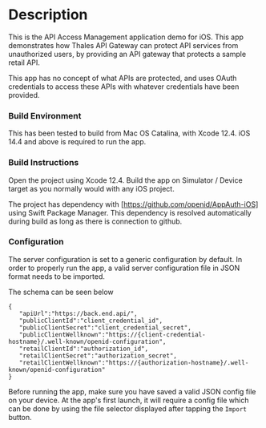 # Description

This is the API Access Management application demo for iOS. This app demonstrates how
Thales API Gateway can protect API services from unauthorized users, by providing
an API gateway that protects a sample retail API.

This app has no concept of what APIs are protected, and uses OAuth credentials
to access these APIs with whatever credentials have been provided. 

### Build Environment

This has been tested to build from Mac OS Catalina, with Xcode 12.4.
iOS 14.4 and above is required to run the app. 

### Build Instructions

Open the project using Xcode 12.4.
Build the app on Simulator / Device target as you normally would 
with any iOS project.

The project has dependency with [https://github.com/openid/AppAuth-iOS] using
Swift Package Manager. This dependency is resolved automatically during build 
as long as there is connection to github. 

### Configuration
The server configuration is set to a generic configuration by default. In order to properly 
run the app, a valid server configuration file in JSON format needs to be imported.

The schema can be seen below
```
{
   "apiUrl":"https://back.end.api/",
   "publicClientId":"client_credential_id",
   "publicClientSecret":"client_credential_secret",
   "publicClientWellknown":"https://{client-credential-hostname}/.well-known/openid-configuration",
   "retailClientId":"authorization_id",
   "retailClientSecret":"authorization_secret",
   "retailClientWellknown":"https://{authorization-hostname}/.well-known/openid-configuration"
}
```
Before running the app, make sure you have saved a valid JSON config file on your device. At the app's first launch, 
it will require a config file which can be done by using the file selector displayed after tapping the `Import` button.  
